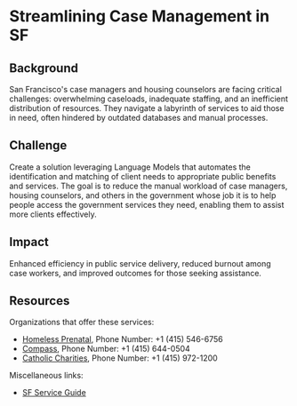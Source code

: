 # Streamlining Case Management in SF


## Background
San Francisco's case managers and housing counselors are facing critical challenges: overwhelming caseloads, inadequate staffing, and an inefficient distribution of resources. They navigate a labyrinth of services to aid those in need, often hindered by outdated databases and manual processes.

## Challenge
Create a solution leveraging Language Models that automates the identification and matching of client needs to appropriate public benefits and services. The goal is to reduce the manual workload of case managers, housing counselors, and others in the government whose job it is to help people access the government services they need, enabling them to assist more clients effectively.

## Impact
Enhanced efficiency in public service delivery, reduced burnout among case workers, and improved outcomes for those seeking assistance.

## Resources

Organizations that offer these services:
- [Homeless Prenatal](https://homelessprenatal.org/), Phone Number: +1 (415) 546-6756
- [Compass](https://www.compass-sf.org/), Phone Number: +1 (415) 644-0504
- [Catholic Charities](https://catholiccharitiessf.org/), Phone Number: +1 (415) 972-1200


Miscellaneous links:
- [SF Service Guide](https://sfserviceguide.org/)
